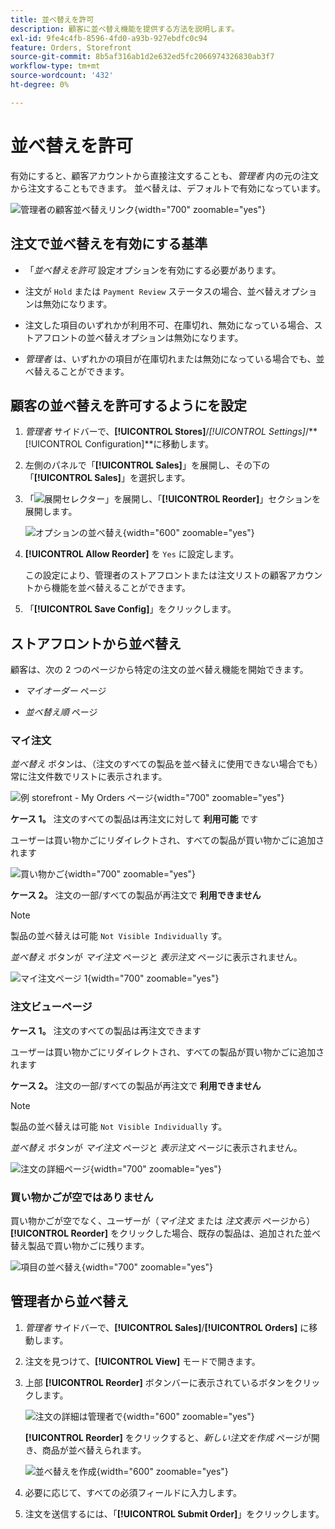 ```yaml
---
title: 並べ替えを許可
description: 顧客に並べ替え機能を提供する方法を説明します。
exl-id: 9fe4c4fb-8596-4fd0-a93b-927ebdfc0c94
feature: Orders, Storefront
source-git-commit: 8b5af316ab1d2e632ed5fc2066974326830ab3f7
workflow-type: tm+mt
source-wordcount: '432'
ht-degree: 0%

---
```


# 並べ替えを許可

有効にすると、顧客アカウントから直接注文することも、_管理者_ 内の元の注文から注文することもできます。 並べ替えは、デフォルトで有効になっています。

![ 管理者の顧客並べ替えリンク ](./assets/customer-reorder.png){width="700" zoomable="yes"}

## 注文で並べ替えを有効にする基準

- 「_並べ替えを許可_ 設定オプションを有効にする必要があります。

- 注文が `Hold` または `Payment Review` ステータスの場合、並べ替えオプションは無効になります。

- 注文した項目のいずれかが利用不可、在庫切れ、無効になっている場合、ストアフロントの並べ替えオプションは無効になります。

- _管理者_ は、いずれかの項目が在庫切れまたは無効になっている場合でも、並べ替えることができます。

## 顧客の並べ替えを許可するようにを設定

1. _管理者_ サイドバーで、**[!UICONTROL Stores]**/_[!UICONTROL Settings]_/**[!UICONTROL Configuration]**に移動します。

1. 左側のパネルで「**[!UICONTROL Sales]**」を展開し、その下の「**[!UICONTROL Sales]**」を選択します。

1. 「![ 展開セレクター ](../assets/icon-display-expand.png)」を展開し、「**[!UICONTROL Reorder]**」セクションを展開します。

   ![ オプションの並べ替え ](../configuration-reference/sales/assets/sales-reorder.png){width="600" zoomable="yes"}

1. **[!UICONTROL Allow Reorder]** を `Yes` に設定します。

   この設定により、管理者のストアフロントまたは注文リストの顧客アカウントから機能を並べ替えることができます。

1. 「**[!UICONTROL Save Config]**」をクリックします。

## ストアフロントから並べ替え

顧客は、次の 2 つのページから特定の注文の並べ替え機能を開始できます。

- _マイオーダー_ ページ

- _並べ替え順_ ページ

### マイ注文

_並べ替え_ ボタンは、（注文のすべての製品を並べ替えに使用できない場合でも）常に注文件数でリストに表示されます。

![ 例 storefront - My Orders ページ ](./assets/my-order-page-view.png){width="700" zoomable="yes"}

**ケース 1。** 注文のすべての製品は再注文に対して **利用可能** です

ユーザーは買い物かごにリダイレクトされ、すべての製品が買い物かごに追加されます

![ 買い物かご ](./assets/shopping-cart-page.png){width="700" zoomable="yes"}

**ケース 2。** 注文の一部/すべての製品が再注文で **利用できません**

>[!NOTE]
>
>製品の並べ替えは可能 `Not Visible Individually` す。

_並べ替え_ ボタンが _マイ注文_ ページと _表示注文_ ページに表示されません。

![ マイ注文ページ 1](./assets/my-orders-view-page1.png){width="700" zoomable="yes"}

### 注文ビューページ

**ケース 1。** 注文のすべての製品は再注文できます

ユーザーは買い物かごにリダイレクトされ、すべての製品が買い物かごに追加されます

**ケース 2。** 注文の一部/すべての製品が再注文で **利用できません**

>[!NOTE]
>
>製品の並べ替えは可能 `Not Visible Individually` す。

_並べ替え_ ボタンが _マイ注文_ ページと _表示注文_ ページに表示されません。

![ 注文の詳細ページ ](./assets/order-view-page.png){width="700" zoomable="yes"}

### 買い物かごが空ではありません

買い物かごが空でなく、ユーザーが（_マイ注文_ または _注文表示_ ページから） **[!UICONTROL Reorder]** をクリックした場合、既存の製品は、追加された並べ替え製品で買い物かごに残ります。

![ 項目の並べ替え ](./assets/shopping-cart-view1.png){width="700" zoomable="yes"}

## 管理者から並べ替え

1. _管理者_ サイドバーで、**[!UICONTROL Sales]**/**[!UICONTROL Orders]** に移動します。

1. 注文を見つけて、**[!UICONTROL View]** モードで開きます。

1. 上部 **[!UICONTROL Reorder]** ボタンバーに表示されているボタンをクリックします。

   ![ 注文の詳細は管理者で ](./assets/order-view-admin.png){width="600" zoomable="yes"}

   **[!UICONTROL Reorder]** をクリックすると、_新しい注文を作成_ ページが開き、商品が並べ替えられます。

   ![ 並べ替えを作成 ](./assets/create-reorder-page.png){width="600" zoomable="yes"}

1. 必要に応じて、すべての必須フィールドに入力します。

1. 注文を送信するには、「**[!UICONTROL Submit Order]**」をクリックします。

